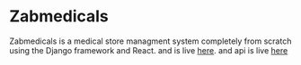 # Zabmedicals
Zabmedicals is a medical store managment  system completely from scratch using the Django framework and React. and is live <a href="http://enigmatic-brook-69506.herokuapp.com/">here</a>. and api is live <a href="http://zabmsms.herokuapp.com/api/">here</a>
 
